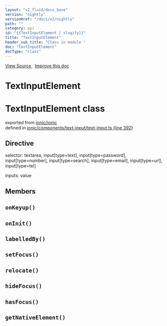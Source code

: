 ```yaml
---
layout: "v2_fluid/docs_base"
version: "nightly"
versionHref: "/docs/v2/nightly"
path: ""
category: api
id: "{{TextInputElement | slugify}}"
title: "TextInputElement"
header_sub_title: "Class in module "
doc: "TextInputElement"
docType: "class"
---
```



<div class="improve-docs">
  <a href='http://github.com/driftyco/ionic2/tree/master/ionic/components/text-input/text-input.ts#L391'>
    View Source
  </a>
  &nbsp;
  <a href='http://github.com/driftyco/ionic2/edit/master/ionic/components/text-input/text-input.ts#L391'>
    Improve this doc
  </a>
</div>




<h1 class="api-title">

  TextInputElement



</h1>







<h1 class="class export">TextInputElement <span class="type">class</span></h1>
<p class="module">exported from <a href='undefined'>ionic/ionic</a><br/>
defined in <a href="https://github.com/driftyco/ionic2/tree/master/ionic/components/text-input/text-input.ts#L392-L505">ionic/components/text-input/text-input.ts (line 392)</a>
</p>
<h2>Directive</h2>
  <span>selector: textarea, input[type=text], input[type=password], input[type=number], input[type=search], input[type=email], input[type=url], input[type=tel]</span>

  <span>inputs: value</span>


## Members

<div id="onKeyup"></div>
<h2>
  <code>onKeyup()</code>

</h2>












<div id="onInit"></div>
<h2>
  <code>onInit()</code>

</h2>












<div id="labelledBy"></div>
<h2>
  <code>labelledBy()</code>

</h2>












<div id="setFocus"></div>
<h2>
  <code>setFocus()</code>

</h2>












<div id="relocate"></div>
<h2>
  <code>relocate()</code>

</h2>












<div id="hideFocus"></div>
<h2>
  <code>hideFocus()</code>

</h2>












<div id="hasFocus"></div>
<h2>
  <code>hasFocus()</code>

</h2>












<div id="getNativeElement"></div>
<h2>
  <code>getNativeElement()</code>

</h2>












